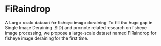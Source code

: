 # FiRaindrop
A Large-scale dataset for fisheye image deraining.
To fill the huge gap in Single Image Deraining (SID) and promote related research on fisheye image processing, we propose a large-scale dataset named FiRaindrop for fisheye image deraining for the first time. 
